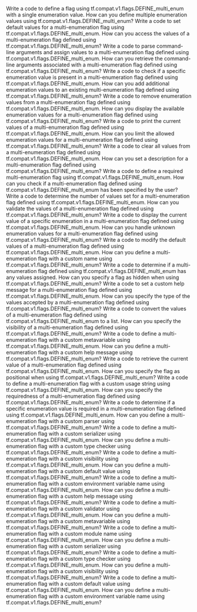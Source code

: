 Write a code to define a flag using tf.compat.v1.flags.DEFINE_multi_enum with a single enumeration value.
How can you define multiple enumeration values using tf.compat.v1.flags.DEFINE_multi_enum?
Write a code to set default values for a multi-enumeration flag using tf.compat.v1.flags.DEFINE_multi_enum.
How can you access the values of a multi-enumeration flag defined using tf.compat.v1.flags.DEFINE_multi_enum?
Write a code to parse command-line arguments and assign values to a multi-enumeration flag defined using tf.compat.v1.flags.DEFINE_multi_enum.
How can you retrieve the command-line arguments associated with a multi-enumeration flag defined using tf.compat.v1.flags.DEFINE_multi_enum?
Write a code to check if a specific enumeration value is present in a multi-enumeration flag defined using tf.compat.v1.flags.DEFINE_multi_enum.
How can you add additional enumeration values to an existing multi-enumeration flag defined using tf.compat.v1.flags.DEFINE_multi_enum?
Write a code to remove enumeration values from a multi-enumeration flag defined using tf.compat.v1.flags.DEFINE_multi_enum.
How can you display the available enumeration values for a multi-enumeration flag defined using tf.compat.v1.flags.DEFINE_multi_enum?
Write a code to print the current values of a multi-enumeration flag defined using tf.compat.v1.flags.DEFINE_multi_enum.
How can you limit the allowed enumeration values for a multi-enumeration flag defined using tf.compat.v1.flags.DEFINE_multi_enum?
Write a code to clear all values from a multi-enumeration flag defined using tf.compat.v1.flags.DEFINE_multi_enum.
How can you set a description for a multi-enumeration flag defined using tf.compat.v1.flags.DEFINE_multi_enum?
Write a code to define a required multi-enumeration flag using tf.compat.v1.flags.DEFINE_multi_enum.
How can you check if a multi-enumeration flag defined using tf.compat.v1.flags.DEFINE_multi_enum has been specified by the user?
Write a code to determine the number of values set for a multi-enumeration flag defined using tf.compat.v1.flags.DEFINE_multi_enum.
How can you validate the values of a multi-enumeration flag defined using tf.compat.v1.flags.DEFINE_multi_enum?
Write a code to display the current value of a specific enumeration in a multi-enumeration flag defined using tf.compat.v1.flags.DEFINE_multi_enum.
How can you handle unknown enumeration values for a multi-enumeration flag defined using tf.compat.v1.flags.DEFINE_multi_enum?
Write a code to modify the default values of a multi-enumeration flag defined using tf.compat.v1.flags.DEFINE_multi_enum.
How can you define a multi-enumeration flag with a custom name using tf.compat.v1.flags.DEFINE_multi_enum?
Write a code to determine if a multi-enumeration flag defined using tf.compat.v1.flags.DEFINE_multi_enum has any values assigned.
How can you specify a flag as hidden when using tf.compat.v1.flags.DEFINE_multi_enum?
Write a code to set a custom help message for a multi-enumeration flag defined using tf.compat.v1.flags.DEFINE_multi_enum.
How can you specify the type of the values accepted by a multi-enumeration flag defined using tf.compat.v1.flags.DEFINE_multi_enum?
Write a code to convert the values of a multi-enumeration flag defined using tf.compat.v1.flags.DEFINE_multi_enum to a list.
How can you specify the visibility of a multi-enumeration flag defined using tf.compat.v1.flags.DEFINE_multi_enum?
Write a code to define a multi-enumeration flag with a custom metavariable using tf.compat.v1.flags.DEFINE_multi_enum.
How can you define a multi-enumeration flag with a custom help message using tf.compat.v1.flags.DEFINE_multi_enum?
Write a code to retrieve the current value of a multi-enumeration flag defined using tf.compat.v1.flags.DEFINE_multi_enum.
How can you specify the flag as positional when using tf.compat.v1.flags.DEFINE_multi_enum?
Write a code to define a multi-enumeration flag with a custom usage string using tf.compat.v1.flags.DEFINE_multi_enum.
How can you specify the requiredness of a multi-enumeration flag defined using tf.compat.v1.flags.DEFINE_multi_enum?
Write a code to determine if a specific enumeration value is required in a multi-enumeration flag defined using tf.compat.v1.flags.DEFINE_multi_enum.
How can you define a multi-enumeration flag with a custom parser using tf.compat.v1.flags.DEFINE_multi_enum?
Write a code to define a multi-enumeration flag with a custom serializer using tf.compat.v1.flags.DEFINE_multi_enum.
How can you define a multi-enumeration flag with a custom type checker using tf.compat.v1.flags.DEFINE_multi_enum?
Write a code to define a multi-enumeration flag with a custom visibility using tf.compat.v1.flags.DEFINE_multi_enum.
How can you define a multi-enumeration flag with a custom default value using tf.compat.v1.flags.DEFINE_multi_enum?
Write a code to define a multi-enumeration flag with a custom environment variable name using tf.compat.v1.flags.DEFINE_multi_enum.
How can you define a multi-enumeration flag with a custom help message using tf.compat.v1.flags.DEFINE_multi_enum?
Write a code to define a multi-enumeration flag with a custom validator using tf.compat.v1.flags.DEFINE_multi_enum.
How can you define a multi-enumeration flag with a custom metavariable using tf.compat.v1.flags.DEFINE_multi_enum?
Write a code to define a multi-enumeration flag with a custom module name using tf.compat.v1.flags.DEFINE_multi_enum.
How can you define a multi-enumeration flag with a custom serializer using tf.compat.v1.flags.DEFINE_multi_enum?
Write a code to define a multi-enumeration flag with a custom type checker using tf.compat.v1.flags.DEFINE_multi_enum.
How can you define a multi-enumeration flag with a custom visibility using tf.compat.v1.flags.DEFINE_multi_enum?
Write a code to define a multi-enumeration flag with a custom default value using tf.compat.v1.flags.DEFINE_multi_enum.
How can you define a multi-enumeration flag with a custom environment variable name using tf.compat.v1.flags.DEFINE_multi_enum?